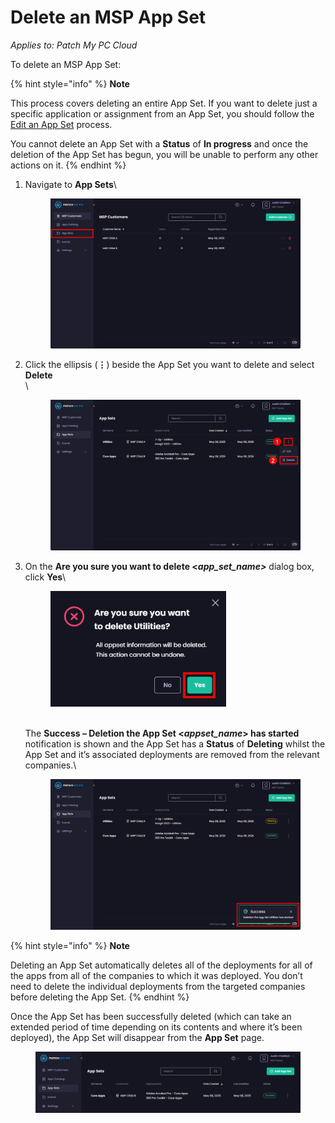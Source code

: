 # Delete an MSP App Set

_Applies to: Patch My PC Cloud_

To delete an MSP App Set:

{% hint style="info" %}
**Note**

This process covers deleting an entire App Set. If you want to delete just a specific application or assignment from an App Set, you should follow the [Edit an App Set](edit-an-msp-app-set.md) process.

You cannot delete an App Set with a **Status** of **In progress** and once the deletion of the App Set has begun, you will be unable to perform any other actions on it.
{% endhint %}

1.  Navigate to **App Sets**\


    <figure><img src="../../../_images/gitbook/image (2559).png" alt="Navigating to “App Sets”" width="563"><figcaption></figcaption></figure>
2.  Click the ellipsis (**⋮**) beside the App Set you want to delete and select **Delete**\
    \


    <figure><img src="../../../_images/gitbook/image (2560).png" alt="Clicking the ellipsis beside the App Set you want to delete and selecting “Delete”" width="563"><figcaption></figcaption></figure>
3.  On the **Are you sure you want to delete <**_**app\_set\_name>**_ dialog box, click **Yes**\


    <figure><img src="../../../_images/gitbook/image (2561).png" alt="Clicking “Yes” on the “Are you sure you want to delete” dialog box" width="281"><figcaption></figcaption></figure>

    \
    The **Success – Deletion the App Set <**_**appset\_name**_**> has started** notification is shown and the App Set has a **Status** of **Deleting** whilst the App Set and it’s associated deployments are removed from the relevant companies.\


    <figure><img src="../../../_images/gitbook/image (2562).png" alt="Notification the App Set is being deleted" width="563"><figcaption></figcaption></figure>

{% hint style="info" %}
**Note**

Deleting an App Set automatically deletes all of the deployments for all of the apps from all of the companies to which it was deployed. You don’t need to delete the individual deployments from the targeted companies before deleting the App Set.
{% endhint %}

Once the App Set has been successfully deleted (which can take an extended period of time depending on its contents and where it’s been deployed), the App Set will disappear from the **App Set** page.

<figure><img src="../../../_images/gitbook/image (2563).png" alt="“App Set” page showing the App Set has been deleted" width="563"><figcaption></figcaption></figure>
